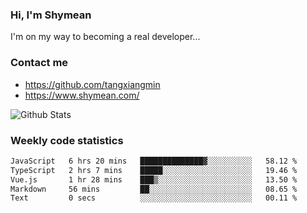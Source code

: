 ### Hi, I'm Shymean

I'm on my way to becoming a real developer...

### Contact me

- <https://github.com/tangxiangmin>
- <https://www.shymean.com/>

![Github Stats](https://github-readme-stats.vercel.app/api?username=tangxiangmin&show_icons=true&theme=dark)


###  Weekly code statistics

<!--START_SECTION:waka-->

```txt
JavaScript   6 hrs 20 mins   ██████████████▓░░░░░░░░░░   58.12 %
TypeScript   2 hrs 7 mins    █████░░░░░░░░░░░░░░░░░░░░   19.46 %
Vue.js       1 hr 28 mins    ███▒░░░░░░░░░░░░░░░░░░░░░   13.50 %
Markdown     56 mins         ██░░░░░░░░░░░░░░░░░░░░░░░   08.65 %
Text         0 secs          ░░░░░░░░░░░░░░░░░░░░░░░░░   00.11 %
```

<!--END_SECTION:waka-->